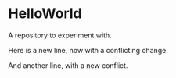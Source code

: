 # HelloWorld
A repository to experiment with.

Here is a new line, now with a conflicting change.

And another line, with a new conflict.
